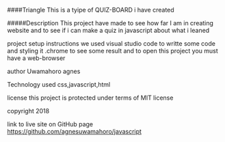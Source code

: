####Triangle
This is a tyipe of QUIZ-BOARD i have created

#####Description
This project have made to see how far I am in creating website and to see if i can make a quiz in javascript about what i leaned 

project setup instructions
we used visual studio code to writte some code and styling it .chrome to see some result and to open this project you must have a web-browser

author
Uwamahoro agnes

Technology used
css,javascript,html

license
this project is protected under terms of MIT license

copyright
2018

link to live site on GitHub page
https://github.com/agnesuwamahoro/javascript

